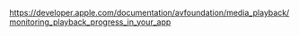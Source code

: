 https://developer.apple.com/documentation/avfoundation/media_playback/monitoring_playback_progress_in_your_app


